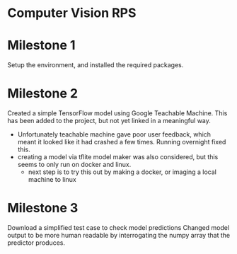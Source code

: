 # Computer Vision RPS

# Milestone 1
Setup the environment, and installed the required packages.

# Milestone 2

Created a simple TensorFlow model using Google Teachable Machine. This has been added to the project, but not yet linked in a meaningful way.
- Unfortunately teachable machine gave poor user feedback, which meant it looked like it had crashed a few times. Running overnight fixed this.
- creating a model via tflite model maker was also considered, but this seems to only run on docker and linux.
    - next step is to try this out by making a docker, or imaging  a local machine to linux

# Milestone 3

Download a simplified test case to check model predictions
Changed model output to be more human readable by interrogating the numpy array that the predictor produces.


